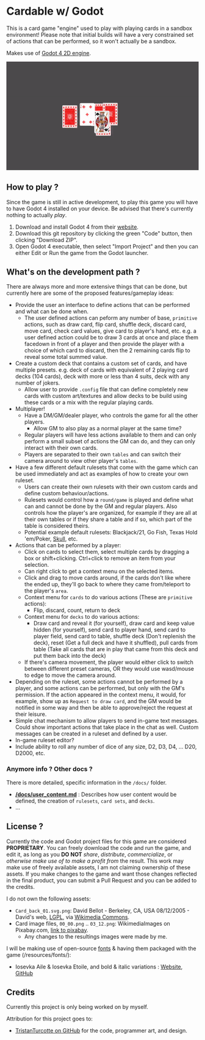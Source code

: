# Cardable w/ Godot

This is a card game "engine" used to play with playing cards in a sandbox environment! Please note that initial builds will have a very constrained set of actions that can be performed, so it won't actually be a sandbox.

Makes use of [Godot 4 2D engine](https://godotengine.org/).

![Cards randomly being drawn](readme/cards.gif)

## How to play ?

Since the game is still in active development, to play this game you will have to have Godot 4 installed on your device. Be advised that there's currently nothing to actually _play_.

1. Download and install Godot 4 from their [website](https://godotengine.org/download/).
2. Download this git repository by clicking the green "Code" button, then clicking "Download ZIP".
3. Open Godot 4 executable, then select "Import Project" and then you can either Edit or Run the game from the Godot launcher.

## What's on the development path ?

There are always more and more extensive things that can be done, but currently here are some of the proposed features/gameplay ideas:

- Provide the user an interface to define actions that can be performed and what can be done when.
  - The user defined actions can peform any number of base, `primitive` actions, such as draw card, flip card, shuffle deck, discard card, move card, check card values, give card to player's hand, etc. e.g. a user defined action could be to draw 3 cards at once and place them facedown in front of a player and then provide the player with a choice of which card to discard, then the 2 remaining cards flip to reveal some total summed value.
- Create a custom deck that contains a custom set of cards, and have multiple presets. e.g. deck of cards with equivalent of 2 playing card decks (104 cards), deck with more or less than 4 suits, deck with any number of jokers.
  - Allow user to provide `.config` file that can define completely new cards with custom art/textures and allow decks to be build using these cards or a mix with the regular playing cards.
- Multiplayer!
  - Have a DM/GM/dealer player, who controls the game for all the other players.
    - Allow GM to also play as a normal player at the same time?
  - Regular players will have less actions available to them and can only perform a small subset of actions the GM can do, and they can only interact with their own cards.
  - Players are separated to their own `tables` and can switch their camera around to view other player's `tables`.
- Have a few different default rulesets that come with the game which can be used immediately and act as examples of how to create your own ruleset.
  - Users can create their own rulesets with their own custom cards and define custom behaviour/actions.
  - Rulesets would control how a `round/game` is played and define what can and cannot be done by the GM and regular players. Also controls how the player's are organized, for example if they are all at their own tables or if they share a table and if so, which part of the table is considered theirs.
  - Potential example default rulesets: Blackjack/21, Go Fish, Texas Hold 'em/Poker, [Skull](https://boardgamegeek.com/boardgame/92415/skull), etc.
- Actions that can be peformed by a player:
  - Click on cards to select them, select multiple cards by dragging a box or shift+clicking. Ctrl+click to remove an item from your selection.
  - Can right click to get a context menu on the selected items.
  - Click and drag to move cards around, if the cards don't like where the ended up, they'll go back to where they came from/teleport to the player's `area`.
  - Context menu for `cards` to do various actions (These are `primitive` actions):
    - Flip, discard, count, return to deck
  - Context menu for `decks` to do various actions:
    - Draw card and reveal it (for yourself), draw card and keep value hidden (for yourself), send card to player hand, send card to player field, send card to table, shuffle deck (Don't replenish the deck), reset (Get a full deck and have it shuffled), pull cards from table (Take all cards that are in play that came from this deck and put them back into the deck)
  - If there's camera movement, the player would either click to switch between different preset cameras, OR they would use wasd/mouse to edge to move the camera around.
- Depending on the ruleset, some actions cannot be performed by a player, and some actions can be performed, but only with the GM's permission. If the action appeared in the context menu, it would, for example, show up as `Request to draw card`, and the GM would be notified in some way and then be able to approve/reject the request at their leisure.
- Simple chat mechanism to allow players to send in-game text messages. Could show important actions that take place in the chat as well. Custom messages can be created in a ruleset and defined by a user.
- In-game ruleset editor?
- Include ability to roll any number of dice of any size, D2, D3, D4, ... D20, D2000, etc.

### Anymore info ? Other docs ?

There is more detailed, specific information in the `/docs/` folder.

- __[/docs/user_content.md](/docs/user_content.md)__ : Describes how user content would be defined, the creation of `rulesets`, `card sets`, and `decks`.
- ...

## License ?

Currently the code and Godot project files for this game are considered __PROPRIETARY__. You can freely download the code and run the game, and edit it, as long as you __DO NOT__ _share_, _distribute_, _commercialize_, or _otherwise make use of to make a profit from_ the result. This work may make use of freely available assets, I am not claiming ownership of these assets. If you make changes to the game and want those changes reflected in the final product, you can submit a Pull Request and you can be added to the credits.

I do not own the following assets:

- `Card_back_01.svg.png`: David Bellot - Berkeley, CA, USA 08/12/2005 - David's web, [LGPL](http://www.gnu.org/licenses/lgpl.html), via [Wikimedia Commons](https://commons.wikimedia.org/wiki/File:Card_back_01.svg).
- Card image files, `00_00.png` .. `03_12.png`: WikimediaImages on Pixabay.com, [link to pixabay](https://pixabay.com/images/id-884206/).
  - Any changes to the resultings images were made by me.

I will be making use of open-source [fonts](/resources/fonts/font_attributions.md) & having them packaged with the game (/resources/fonts/):

- Iosevka Aile & Iosevka Etoile, and bold & italic variations : [Website](https://typeof.net/Iosevka/), [GitHub](https://github.com/be5invis/Iosevka)

## Credits

Currently this project is only being worked on by myself.

Attribution for this project goes to:

- [TristanTurcotte on GitHub](https://github.com/TristanTurcotte) for the code, programmer art, and design.

